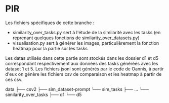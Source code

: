 # PIR

Les fichiers spécifiques de cette branche :
- similarity_over_tasks.py sert à l'étude de la similarité avec les tasks (en reprenant quelques fonctions de similarity_over_datasets.py)
- visualisation.py sert à générer les images, particulièrement la fonction heatmap pour la partie sur les tasks

Les datas utilisés dans cette partie sont stockés dans les dossier d1 et d5 correspondant respectivement aux données des tasks générées avec les dataset 1 et 5.
Les fichiers jsonl sont générés par le code de Oannis, à partir d'eux on génère les fichiers csv de comparaison et les heatmap à partir de ces csv.

data
├── csv2
├── sim_dataset-prompt
└── sim_tasks
    ├── ...
    └── similarity_over_tasks
        ├── d1
        └── d5





